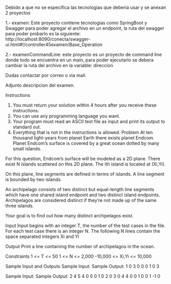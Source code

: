 Debido a que no se especifica las tecnologias que deberia usar y se anexan 2 proyectos

1.- examen: Este proyecto contiene tecnologias como SpringBoot y Swagger para poder agregar el archivo en un endpoint, la ruta del swagger para poder probarlo es la siguiente: http://localhost:8090/conecta/swagger-ui.html#!/controller45examen/Base_Operation

2.- examenCommandLine: este proyecto es un proyecto de command line donde todo se encuentra en un main, para poder ejecutarlo se debera cambiar la ruta del archivo en la variable: direccion

Dudas contactar por correo o via mail.

Adjunto descripcion del examen.

Instructions
  1. You must return your solution within 4 hours after you receive these instructions.
  2. You can use any programming language you want.
  3. Your program must read an ASCII text file as input and print its output to standard out.
  4. Everything that is not in the instructions is allowed.
Problem
  At ten thousand light-years from planet Earth there exists planet Endcom. Planet Endcom’s surface is covered by a great ocean dotted by many small islands.

  For this question, Endcom’s surface will be modeled as a 2D plane. There exist N islands scattered on this 2D plane. The ith island is located at (Xi,Yi).

  On this plane, line segments are defined in terms of islands. A line segment is bounded by two islands.

  An archipelago consists of two distinct but equal-length line segments which have one shared island endpoint and two distinct island endpoints. Archipelagos are considered distinct if they’re not made up of the same three islands.

  Your goal is to find out how many distinct archipelagos exist.

Input
  Input begins with an integer T, the number of the test cases in the file.
  For each test case there is an integer N. The following N lines contain the space separated integers Xi and ​Yi

Output
  Print a line containing the number of archipelagos in the ocean.

Constraints
  1 <= T <= 50    1 <= N <= 2,000   -10,000 <= Xi,Yi <= 10,000 

Sample Input and Outputs
  Sample Input:   Sample Output:
  1                      0
  3
  0 0
  0 1
  0 3
  
  Sample Input:   Sample Output:
  2                      4
  5                      4
  0 0
  0 1
  0 2
  0 3
  0 4
  4
  0 0
  1 0
  0 1
  -1 0
